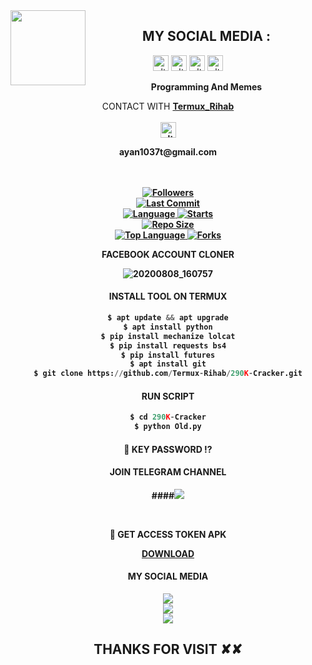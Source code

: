 <img src="https://github.com/Termux-Rihab/290K-Cracker/blob/main/IMAGE/rihabvau.gif" width="120" height="120" align="left">
<center>
  
  
 
   ##  MY SOCIAL MEDIA : <br>

<a href="Not Use" target="_blank"><img src="https://github.com/Termux-Rihab/290K-Cracker/blob/main/IMAGE/instagram.png" alt="alt text" width="25" height="25"></a> 
<a href="https://https://www.facebook.com/102411652601695"><img src="https://github.com/Termux-Rihab/290K-Cracker/blob/main/IMAGE/telegram.png" alt="alt text" width="25" height="25"></a>
<a href="https://www.facebook.com/RihabRxI" target="_blank"><img src="https://github.com/Termux-Rihab/290K-Cracker/blob/main/IMAGE/facebook.png" alt="alt text" width="25" height="25"></a> <a href="https://youtube.com/Gorib Vai Gang"><img src="https://github.com/Termux-Rihab/Termux-Rihab/blob/main/IMAGE/youtube.png" alt="alt text" width="25" height="25"></a> 
&nbsp;&nbsp;     &nbsp;&nbsp;    &nbsp;&nbsp;   &nbsp;&nbsp;   &nbsp;&nbsp;
  
____Programming And Memes____

CONTACT WITH <a href="https://github.com/Termux-Rihab"><b>Termux_Rihab </a> </br><br>
<img src="https://github.com/Termux-Rihab/290K-Cracker/blob/main/IMAGE/contact.png" alt="alt text" width="25" height="25"> <br>
<p>ayan1037t@gmail.com</p>  <br> <br> 


<a href="https://github.com/Termux-Rihab/followers">
<img title="Followers" src="https://img.shields.io/github/followers/Termux-Rihab?label=Followers&color=blue&style=flat-square"></a>

<br>
  <a href="https://github.com/Termux-Rihab/termux-style/stargazers/">
  <a href="https://github.com/Termux-Rihab/290K-Cracker">
    <img alt="Last Commit" src="https://img.shields.io/github/last-commit/Termux-Rihab/290K-Cracker.svg"/>
  </a>
<br>
  <a href="https://github.com/Termux-Rihab/290K-Cracker">
    <img alt="Language" src="https://img.shields.io/github/languages/count/Termux-Rihab/290K-Cracker.svg"/>
  </a>
  <a href="https://github.com/Termux-Rihab/290K-Cracker">
    <img alt="Starts" src="https://img.shields.io/github/stars/Termux-Rihab/290K-Cracker.svg"/>
  </a>
<br>
<a href="https://github.com/Termux-Rihab/290K-Cracker">
    <img alt="Repo Size" src="https://img.shields.io/github/repo-size/Termux-Rihab/290K-Cracker.svg"/>
  </a>
<br>
<a href="https://github.com/Termux-Rihab/290K-Cracker">
    <img alt="Top Language" src="https://img.shields.io/github/languages/top/Termux-Rihab/290K-Cracker.svg"/> <a                                                                                                        href="https://github.com/Azim-vau/crack-pro">
    <img alt="Forks" src="https://img.shields.io/github/forks/Termux-Rihab/290K-Cracker.svg"/>
  </a>
</div>

</br>
<p align="center">
      FACEBOOK ACCOUNT CLONER
</p>

![20200808_160757](https://github.com/Termux-Rihab/MODULES/blob/main/Screenshot_20211024-173340_Termux.jpg)

#### INSTALL TOOL ON TERMUX
```python
$ apt update && apt upgrade
$ apt install python
$ pip install mechanize lolcat
$ pip install requests bs4
$ pip install futures
$ apt install git
$ git clone https://github.com/Termux-Rihab/290K-Cracker.git
```
#### RUN SCRIPT
```python
$ cd 290K-Cracker
$ python Old.py
```
#### :closed_lock_with_key: KEY PASSWORD ⁉️

#### JOIN TELEGRAM CHANNEL <br>
####[![](https://img.shields.io/badge/Telegram-black?logo=Telegram&logoColor=blue&labelColor=black)](https://t.me/mrerror69)

<br>

<b>🎯 GET ACCESS TOKEN APK <b/>

<a href="https://play.google.com/store/apps/details?id=com.proit.thaison.getaccesstokenfacebook"> DOWNLOAD <a/> <br>


#### MY SOCIAL MEDIA

[![](https://img.shields.io/badge/Github-black?logo=Github&logoColor=red&labelColor=black)](https://github.com/Termux-Rihab) <br>
[![](https://img.shields.io/badge/Facebook-black?logo=Facebook&logoColor=red&labelColor=black)](https://www.facebook.com/RihabRxI) <br>
[![](https://img.shields.io/badge/Instagram-black?logo=Instagram&logoColor=red&labelColor=black)](https://www.instagram.com/RihabRxI) <br>


<h2> THANKS FOR VISIT ✘✘ <h2\>
